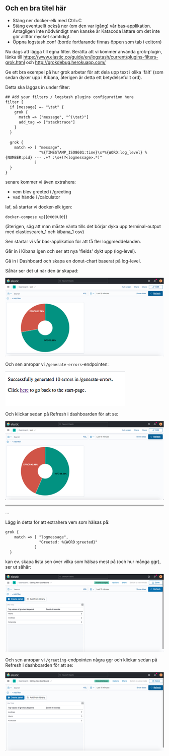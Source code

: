 <p></p>

## Och en bra titel här

* Stäng ner docker-elk med Ctrl+C
* Stäng eventuellt också ner (om den var igång) vår bas-applikation. Antagligen inte nödvändigt men kanske är Katacoda lättare om det inte gör alltför mycket samtidigt.
* Öppna logstash.conf (borde fortfarande finnas öppen som tab i editorn)

Nu dags att lägga till egna filter. Berätta att vi kommer använda grok-plugin, länka till https://www.elastic.co/guide/en/logstash/current/plugins-filters-grok.html och http://grokdebug.herokuapp.com/

Ge ett bra exempel på hur grok arbetar för att dela upp text i olika 'fält' (som sedan dyker upp i Kibana, återigen är detta ett betydelsefullt ord).

Detta ska läggas in under filter:

```
## Add your filters / logstash plugins configuration here
filter {
  if [message] =~ "\tat" {
    grok {
      match => ["message", "^(\tat)"]
      add_tag => ["stacktrace"]
    }
  }
  
  grok {
    match => [ "message",
               "%{TIMESTAMP_ISO8601:time}\s*%{WORD:log_level} %{NUMBER:pid} --- .+? :\s+(?<logmessage>.*)"
             ]
  }
}
```

senare kommer vi även extrahera:
* vem blev greeted i /greeting
* vad hände i /calculator

Iaf, så startar vi docker-elk igen:

`docker-compose up`{{execute}}

(återigen, säg att man måste vänta tills det börjar dyka upp terminal-output med elasticsearch_1 och kibana_1 osv)

Sen startar vi vår bas-applikation för att få fler loggmeddelanden.

Går in i Kibana igen och ser att nya 'fields' dykt upp (log-level).

Gå in i Dashboard och skapa en donut-chart baserat på log-level.

Såhär ser det ut när den är skapad:

![Errors-before](./assets/errors-before.png)

Och sen anropar vi `/generate-errors`-endpointen:

![Errors-generated](./assets/errors-generated.png)

Och klickar sedan på Refresh i dashboarden för att se:

![Errors-after](./assets/errors-after.png)

<hr>

...

Lägg in detta för att extrahera vem som hälsas på:

```
grok {
    match => [ "logmessage",
               "Greeted: %{WORD:greeted}"
             ]
  }
```

kan ev. skapa lista sen över vilka som hälsas mest på (och hur många ggr), ser ut såhär:

![Names-before](./assets/names-before.png)

Och sen anropar vi `/greeting`-endpointen några ggr och klickar sedan på Refresh i dashboarden för att se:

![Names-after](./assets/names-after.png)
